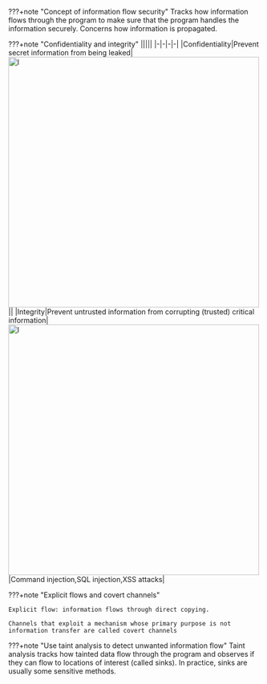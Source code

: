 ???+note "Concept of information flow security"
    Tracks how information flows through the program to make sure that the program handles the information securely. Concerns how information is propagated.


???+note "Confidentiality and integrity"
    |||||
    |-|-|-|-|
    |Confidentiality|Prevent secret information from being leaked|<img src="../img/P17.png" alt="l" style="width:500px;"/>||
    |Integrity|Prevent untrusted information from corrupting (trusted) critical information|<img src="../img/P18.png" alt="l" style="width:500px;"/>|Command injection,SQL injection,XSS attacks|
    




???+note "Explicit flows and covert channels"

    Explicit flow: information flows through direct copying.

    Channels that exploit a mechanism whose primary purpose is not information transfer are called covert channels


???+note "Use taint analysis to detect unwanted information flow"
    Taint analysis tracks how tainted data flow through the program and observes if they can flow to locations of interest (called sinks). In practice, sinks are usually some sensitive methods.